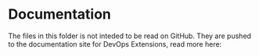# Documentation

The files in this folder is not inteded to be read on GitHub. They are pushed to the documentation site for DevOps Extensions, read more here:
